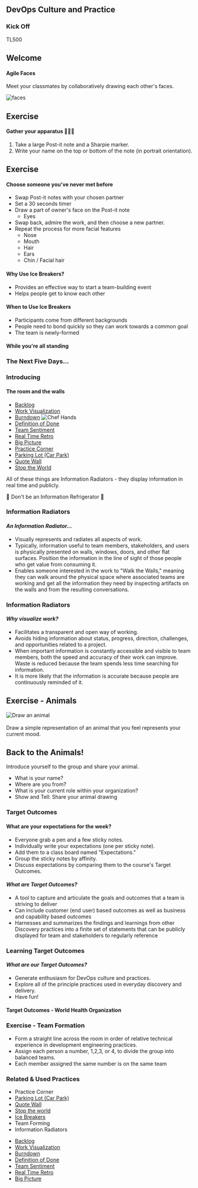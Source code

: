 <!-- .slide: data-background-image="images/RH_NewBrand_Background.png"  -->
## DevOps Culture and Practice <!-- {.element: class="course-title"} -->
### Kick Off <!-- {.element: class="title-color"} -->
TL500 <!-- {.element: class="title-color"} -->



<!-- .slide: data-background-size="contain" data-background-image="images/kick-off/campfire-with-burning-wood-logs-and-flame-cartoon-vector-26874382.jpg" -->
## Welcome



#### Agile Faces

Meet your classmates by collaboratively drawing each other's faces.

![faces](images/kick-off/faces.png)



## Exercise
#### Gather your apparatus 🔬🧑‍🔬
1. Take a large Post-it note and a Sharpie marker.
2. Write your name on the top or bottom of the note (in portrait orientation).




## Exercise
#### Choose someone you've never met before
- Swap Post-it notes with your chosen partner <!-- {.element: class="fragment"  data-fragment-index="1"} -->
- Set a 30 seconds timer<!-- {.element: class="fragment"  data-fragment-index="2"} -->
- Draw a part of owner's face on the Post-it note <!-- {.element: class="fragment"  data-fragment-index="3"} -->
  * Eyes <!-- {.element: class="fragment"  data-fragment-index="3"} -->
- Swap back, admire the work, and then choose a new partner. <!-- {.element: class="fragment"  data-fragment-index="4"} -->
- Repeat the process for more facial features <!-- {.element: class="fragment"  data-fragment-index="5"} -->
  * Nose <!-- {.element: class="fragment"  data-fragment-index="5"} -->
  * Mouth <!-- {.element: class="fragment"  data-fragment-index="6"} -->
  * Hair <!-- {.element: class="fragment"  data-fragment-index="7"} -->
  * Ears <!-- {.element: class="fragment"  data-fragment-index="8"} -->
  * Chin / Facial hair <!-- {.element: class="fragment"  data-fragment-index="9"} -->




#### Why Use Ice Breakers?
- Provides an effective way to start a team-building event
- Helps people get to know each other

#### When to Use Ice Breakers 
- Participants come from different backgrounds
- People need to bond quickly so they can work towards a common goal
- The team is newly-formed



#### While you're all standing
### The Next Five Days...



### Introducing
#### The room and the walls
- [Backlog](https://openpracticelibrary.com/practice/backlog-refinement/)
- [Work Visualization](https://openpracticelibrary.com/practice/visualisation-of-work/)
- [Burndown](https://openpracticelibrary.com/practice/burndown/)
![Chef Hands](images/kick-off/wtw.png) <!-- {.element: class="inline-image"} -->
- [Definition of Done](https://openpracticelibrary.com/practice/definition-of-done/)
- [Team Sentiment](https://openpracticelibrary.com/practice/team-sentiment/)
- [Real Time Retro](https://openpracticelibrary.com/practice/realtime-retrospective/)
- [Big Picture](https://openpracticelibrary.com/practice/the-big-picture/)
- [Practice Corner]()
- [Parking Lot (Car Park)](https://openpracticelibrary.com/practice/parking-lot-car-park/)
- [Quote Wall](https://openpracticelibrary.com/practice/quote-wall/)
- [Stop the World](https://openpracticelibrary.com/practice/stop-the-world-event/)



All of these things are Information Radiators - they display information in real time and publicly. 

🥶 Don't be an Information Refrigerator 🧊



<!-- .slide: id="information-radiators"-->
### Information Radiators
#### _An Information Radiator..._
- Visually represents and radiates all aspects of work.
- Typically, information useful to team members, stakeholders, and users is physically presented on walls, windows, doors, and other flat surfaces. Position the information in the line of sight of those people who get value from consuming it.
- Enables someone interested in the work to "Walk the Walls," meaning they can walk around the physical space where associated teams are working and get all the information they need by inspecting artifacts on the walls and from the resulting conversations.



### Information Radiators
#### _Why visualize work?_
- Facilitates a transparent and open way of working.
- Avoids hiding information about status, progress, direction, challenges, and opportunities related to a project.
- When important information is constantly accessible and visible to team members, both the speed and accuracy of their work can improve. Waste is reduced because the team spends less time searching for information.
- It is more likely that the information is accurate because people are continuously reminded of it.



## Exercise - Animals
![Draw an animal](images/kick-off/animals.png)<!-- {.element: class="inline-image"} -->
</br></br>
Draw a simple representation of an animal that you feel represents your current mood.



## Back to the Animals!
Introduce yourself to the group and share your animal.   
- What is your name?
- Where are you from?
- What is your current role within your organization?
- Show and Tell: Share your animal drawing



<!-- .slide: id="target-outcomes"-->
### Target Outcomes



#### What are your expectations for the week?

* Everyone grab a pen and a few sticky notes.
* Individually write your expectations (one per sticky note).
* Add them to a class board named "Expectations."
* Group the sticky notes by affinity.
* Discuss expectations by comparing them to the course's Target Outcomes.



#### _What are Target Outcomes?_
- A tool to capture and articulate the goals and outcomes that a team is striving to deliver
- Can include customer (end user) based outcomes as well as business and capability based outcomes
- Harnesses and summarizes the findings and learnings from other Discovery practices into a finite set of statements that can be publicly displayed for team and stakeholders to regularly reference



<!-- .slide: data-background-size="contain" data-background-image="images/kick-off/Output-vs-Outcome-vs-Impact.png" -->



### Learning Target Outcomes
#### _What are **our** Target Outcomes?_
- Generate enthusiasm for DevOps culture and practices.
- Explore all of the principle practices used in everyday discovery and delivery.
- Have fun!



#### Target Outcomes - World Health Organization <!-- .element: class="title-bottom-left" --> 
<!-- .slide: data-background-size="contain" data-background-image="images/kick-off/example-to-who.png" -->



### Exercise - Team Formation
* Form a straight line across the room in order of relative technical experience in development engineering practices.
* Assign each person a number, 1,2,3, or 4, to divide the group into balanced teams.
* Each member assigned the same number is on the same team 




<!-- .slide: data-background-image="images/book-background.jpeg", class="black-style"  data-background-opacity="0.3" -->
### Related & Used Practices
<div class="container">
<div class="col" data-markdown>

- Practice Corner
- [Parking Lot (Car Park)](https://openpracticelibrary.com/practice/parking-lot-car-park/)
- [Quote Wall](https://openpracticelibrary.com/practice/quote-wall/)
- [Stop the world](https://openpracticelibrary.com/practice/stop-the-world-event/)
- [Ice Breakers](https://openpracticelibrary.com/practice/ice-breakers/)
- Team Forming
- Information Radiators
   
</div>
<div class="col" data-markdown>

- [Backlog](https://openpracticelibrary.com/practice/backlog-refinement/)
- [Work Visualization](https://openpracticelibrary.com/practice/visualisation-of-work/)
- [Burndown](https://openpracticelibrary.com/practice/burndown/)
- [Definition of Done](https://openpracticelibrary.com/practice/definition-of-done/)
- [Team Sentiment](https://openpracticelibrary.com/practice/team-sentiment/)
- [Real Time Retro](https://openpracticelibrary.com/practice/realtime-retrospective/)
- [Big Picture](https://openpracticelibrary.com/practice/the-big-picture/)

</div>
</div>
